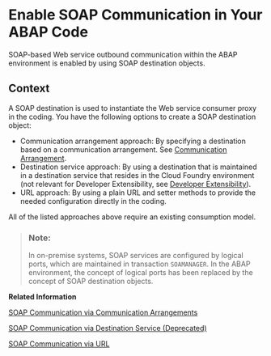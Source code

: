 <!-- loio6ab460e1a59e4890b8faa3fcc35f3343 -->

# Enable SOAP Communication in Your ABAP Code

SOAP-based Web service outbound communication within the ABAP environment is enabled by using SOAP destination objects.



<a name="loio6ab460e1a59e4890b8faa3fcc35f3343__section_tbk_413_zkb"/>

## Context

A SOAP destination is used to instantiate the Web service consumer proxy in the coding. You have the following options to create a SOAP destination object:

-   Communication arrangement approach: By specifying a destination based on a communication arrangement. See [Communication Arrangement](communication-arrangement-201de48.md).
-   Destination service approach: By using a destination that is maintained in a destination service that resides in the Cloud Foundry environment \(not relevant for Developer Extensibility, see [Developer Extensibility](https://help.sap.com/viewer/6aa39f1ac05441e5a23f484f31e477e7/latest/en-US/e1059ff581854a699f15734049f14293.html)\).
-   URL approach: By using a plain URL and setter methods to provide the needed configuration directly in the coding.

All of the listed approaches above require an existing consumption model.

> ### Note:  
> In on-premise systems, SOAP services are configured by logical ports, which are maintained in transaction `SOAMANAGER`. In the ABAP environment, the concept of logical ports has been replaced by the concept of SOAP destination objects.

**Related Information**  


[SOAP Communication via Communication Arrangements](soap-communication-via-communication-arrangements-2133e15.md "")

[SOAP Communication via Destination Service \(Deprecated\)](soap-communication-via-destination-service-deprecated-72bb6b5.md)

[SOAP Communication via URL](soap-communication-via-url-7e22ed9.md)

